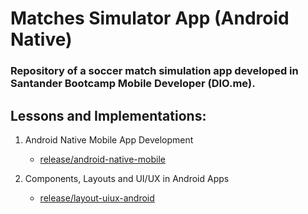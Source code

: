 # Matches Simulator App (Android Native)

### Repository of a soccer match simulation app developed in Santander Bootcamp Mobile Developer (DIO.me).

## Lessons and Implementations:

1. Android Native Mobile App Development
      -  [release/android-native-mobile](https://github.com/lahlis/matches-simulator-app/tree/release/android-native-mobile)

2. Components, Layouts and UI/UX in Android Apps
      -  [release/layout-uiux-android](https://github.com/lahlis/matches-simulator-app/tree/layout-uiux-android)

